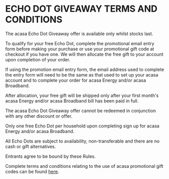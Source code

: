 # ECHO DOT GIVEAWAY TERMS AND CONDITIONS

The acasa Echo Dot Giveaway offer is available only whilst stocks last.

To qualify for your free Echo Dot, complete the promotional email entry form before making your purchase or use your promotional gift code at checkout if you have one. We will then allocate the free gift to your account upon completion of your order.

If using the promotion email entry form, the email address used to complete the entry form will need to be the same as that used to set up your acasa account and to complete your order for acasa Energy and/or acasa Broadband.

After allocation, your free gift will be shipped only after your first month's acasa Energy and/or acasa Broadband bill has been paid in full.

The acasa Echo Dot Giveaway offer cannot be redeemed in conjunction with any other discount or offer.

Only one free Echo Dot per household upon completing sign up for acasa Energy and/or acasa Broadband.

All Echo Dots are subject to availability, non-transferable and there are no cash or gift alternatives.

Entrants agree to be bound by these Rules.

Complete terms and conditions relating to the use of acasa promotional gift codes can be found [here](https://github.com/locatable/acasa-docs/blob/master/promotional-gift-terms.md).
